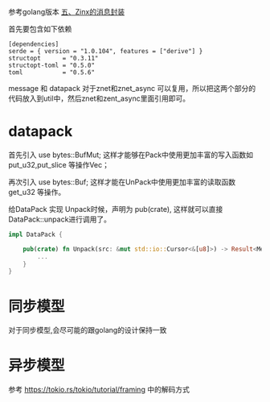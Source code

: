 参考golang版本 [五、Zinx的消息封装](https://www.kancloud.cn/aceld/zinx/1960224)

首先要包含如下依赖

```tom
[dependencies]
serde = { version = "1.0.104", features = ["derive"] }
structopt      = "0.3.11"
structopt-toml = "0.5.0"
toml           = "0.5.6"
```

message 和 datapack 对于znet和znet_async 可以复用，所以把这两个部分的代码放入到util中，然后znet和zent_async里面引用即可。

# datapack

首先引入 use bytes::BufMut;  这样才能够在Pack中使用更加丰富的写入函数如put_u32,put_slice 等操作Vec；

再次引入  use bytes::Buf; 这样才能在UnPack中使用更加丰富的读取函数 get_u32 等操作。

给DataPack 实现 Unpack时候，声明为 pub(crate), 这样就可以直接 DataPack::unpack进行调用了。
```rust
impl DataPack {

    pub(crate) fn Unpack(src: &mut std::io::Cursor<&[u8]>) -> Result<Message, Error> {
        ...
    }
}
```

# 同步模型

对于同步模型,会尽可能的跟golang的设计保持一致


# 异步模型

参考 https://tokio.rs/tokio/tutorial/framing 中的解码方式





